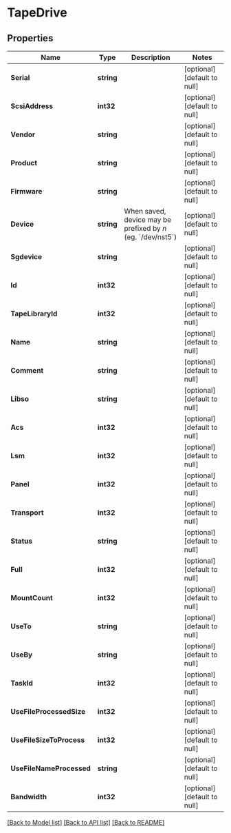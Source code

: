 # TapeDrive

## Properties
Name | Type | Description | Notes
------------ | ------------- | ------------- | -------------
**Serial** | **string** |  | [optional] [default to null]
**ScsiAddress** | **int32** |  | [optional] [default to null]
**Vendor** | **string** |  | [optional] [default to null]
**Product** | **string** |  | [optional] [default to null]
**Firmware** | **string** |  | [optional] [default to null]
**Device** | **string** | When saved, device may be prefixed by *n* (eg. &#x60;/dev/nst5&#x60;) | [optional] [default to null]
**Sgdevice** | **string** |  | [optional] [default to null]
**Id** | **int32** |  | [optional] [default to null]
**TapeLibraryId** | **int32** |  | [optional] [default to null]
**Name** | **string** |  | [optional] [default to null]
**Comment** | **string** |  | [optional] [default to null]
**Libso** | **string** |  | [optional] [default to null]
**Acs** | **int32** |  | [optional] [default to null]
**Lsm** | **int32** |  | [optional] [default to null]
**Panel** | **int32** |  | [optional] [default to null]
**Transport** | **int32** |  | [optional] [default to null]
**Status** | **string** |  | [optional] [default to null]
**Full** | **int32** |  | [optional] [default to null]
**MountCount** | **int32** |  | [optional] [default to null]
**UseTo** | **string** |  | [optional] [default to null]
**UseBy** | **string** |  | [optional] [default to null]
**TaskId** | **int32** |  | [optional] [default to null]
**UseFileProcessedSize** | **int32** |  | [optional] [default to null]
**UseFileSizeToProcess** | **int32** |  | [optional] [default to null]
**UseFileNameProcessed** | **string** |  | [optional] [default to null]
**Bandwidth** | **int32** |  | [optional] [default to null]

[[Back to Model list]](../README.md#documentation-for-models) [[Back to API list]](../README.md#documentation-for-api-endpoints) [[Back to README]](../README.md)


